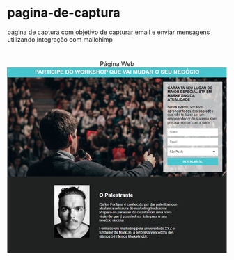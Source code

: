 # pagina-de-captura
página de captura com objetivo de capturar email e enviar mensagens utilizando integração com mailchimp

#

<p align="center">Página Web
  <img alt="img" src="images/img.png">
</p>
